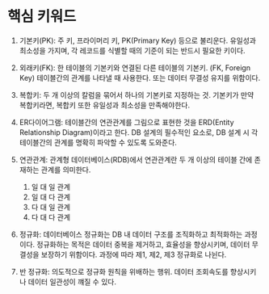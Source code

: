 # 핵심 키워드
1. 기본키(PK): 주 키, 프라이머리 키, PK(Primary Key) 등으로 불리운다.
유일성과 최소성을 가지며, 각 레코드를 식별할 때의 기준이 되는 반드시 필요한 키이다.

2. 외래키(FK): 한 테이블의 기본키와 연결된 다른 테이블의 기본키. (FK, Foreign Key)
테이블간의 관계를 나타낼 때 사용한다. 또는 데이터 무결성 유지를 위함이다.

3. 복합키: 두 개 이상의 칼럼을 묶어서 하나의 기본키로 지정하는 것.
기본키가 만약 복합키라면, 복합키 또한 유일성과 최소성을 만족해야한다.

4. ER다이어그램: 테이블간의 연관관계를 그림으로 표현한 것을 ERD(Entity Relationship Diagram)이라고 한다. DB 설계의 필수적인 요소로, DB 설계 시 각 테이블간의 관계를 명확히 파악할 수 있도록 도와준다.

5. 연관관계: 관계형 데이터베이스(RDB)에서 연관관계란 두 개 이상의 테이블 간에 존재하는 관계를 의미한다.
    1. 일 대 일 관계
    2. 일 대 다 관계
    3. 다 대 일 관계
    4. 다 대 다 관계

6. 정규화: 데이터베이스 정규화는 DB 내 데이터 구조를 조직화하고 최적화하는 과정이다.
정규화하는 목적은 데이터 중복을 제거하고, 효율성을 향상시키며, 데이터 무결성을 보장하기 위함이다. 과정에 따라 제1, 제2, 제3 정규화로 나뉜다.

7. 반 정규화: 의도적으로 정규화 원칙을 위배하는 행위. 데이터 조회속도를 향상시키나 데이터 일관성이 꺠질 수 있다.

